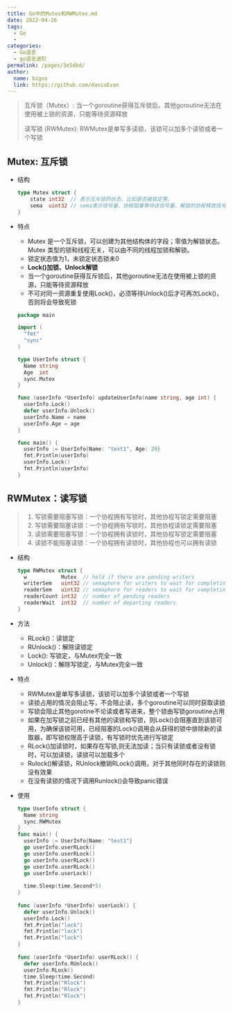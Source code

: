 ```yaml
---
title: Go中的Mutex和RWMutex.md
date: 2022-04-26
tags:
  - Go 
  - 
categories: 
  - Go语言
  - go语言进阶
permalink: /pages/3e5dbd/
author: 
  name: bigox
  link: https://github.com/daniuEvan
---
```


>互斥锁（Mutex）: 当一个goroutine获得互斥锁后，其他goroutine无法在使用被上锁的资源，只能等待资源释放
>
>读写锁 (RWMutex): RWMutex是单写多读锁，该锁可以加多个读锁或者一个写锁

## Mutex: 互斥锁

- 结构

  ```go
  type Mutex struct {
      state int32  // 表示互斥锁的状态，比如是否被锁定等。
      sema  uint32 // sema表示信号量，协程阻塞等待该信号量，解锁的协程释放信号量从而唤醒等待信号量的协程。
  }
  ```

- 特点

  - Mutex 是一个互斥锁，可以创建为其他结构体的字段；零值为解锁状态。Mutex 类型的锁和线程无关，可以由不同的线程加锁和解锁。
  - 锁定状态值为1，未锁定状态锁未0
  - **Lock()加锁、Unlock解锁**
  - 当一个goroutine获得互斥锁后，其他goroutine无法在使用被上锁的资源，只能等待资源释放
  - 不可对同一资源重复使用Lock()，必须等待Unlock()后才可再次Lock()，否则将会导致死锁

  ```go
  package main
  
  import (
  	"fmt"
  	"sync"
  )
  
  type UserInfo struct {
  	Name string
  	Age  int
  	sync.Mutex
  }
  
  func (userInfo *UserInfo) updateUserInfo(name string, age int) {
  	userInfo.Lock()
  	defer userInfo.Unlock()
  	userInfo.Name = name
  	userInfo.Age = age
  }
  
  func main() {
  	userInfo := UserInfo{Name: "text1", Age: 20}
  	fmt.Println(userInfo)
  	userInfo.Lock()
  	fmt.Println(userInfo)
  }
  
  ```

## RWMutex：读写锁

> 1. 写锁需要阻塞写锁：一个协程拥有写锁时，其他协程写锁定需要阻塞
> 2. 写锁需要阻塞读锁：一个协程拥有写锁时，其他协程读锁定需要阻塞
> 3. 读锁需要阻塞写锁：一个协程拥有读锁时，其他协程写锁定需要阻塞
> 4. 读锁不能阻塞读锁：一个协程拥有读锁时，其他协程也可以拥有读锁

- 结构

  ```go
  type RWMutex struct {
  	w           Mutex  // held if there are pending writers
  	writerSem   uint32 // semaphore for writers to wait for completing readers
  	readerSem   uint32 // semaphore for readers to wait for completing writers
  	readerCount int32  // number of pending readers
  	readerWait  int32  // number of departing readers
  }
  ```

- 方法

  - RLock()：读锁定
  - RUnlock()：解除读锁定
  - Lock(): 写锁定，与Mutex完全一致
  - Unlock()：解除写锁定，与Mutex完全一致
  
- 特点

  - RWMutex是单写多读锁，该锁可以加多个读锁或者一个写锁
  - 读锁占用的情况会阻止写，不会阻止读，多个goroutine可以同时获取读锁
  - 写锁会阻止其他gorotine不论读或者写进来，整个锁由写锁goroutine占用
  - 如果在加写锁之前已经有其他的读锁和写锁，则Lock()会阻塞直到该锁可用，为确保该锁可用，已经阻塞的Lock()调用会从获得的锁中排除新的读取器，即写锁权限高于读锁，有写锁时优先进行写锁定
  - RLock()加读锁时，如果存在写锁,则无法加读；当只有读锁或者没有锁时，可以加读锁，读锁可以加载多个
  - Rulock()解读锁，RUnlock撤销RLock()调用，对于其他同时存在的读锁则没有效果
  - 在没有读锁的情况下调用Runlock()会导致panic错误
  
- 使用

  ```go
  type UserInfo struct {
  	Name string
  	sync.RWMutex
  }
  func main() {
  	userInfo := UserInfo{Name: "test1"}
  	go userInfo.userRLock()
  	go userInfo.userRLock()
  	go userInfo.userRLock()
  	go userInfo.userRLock()
  	go userInfo.userLock()
   
  	time.Sleep(time.Second*5)
  }
   
  func (userInfo *UserInfo) userLock() {
  	defer userInfo.Unlock()
  	userInfo.Lock()
  	fmt.Println("lock")
  	fmt.Println("lock")
  	fmt.Println("lock")
  }
   
  func (userInfo *UserInfo) userRLock() {
  	defer userInfo.RUnlock()
  	userInfo.RLock()
  	time.Sleep(time.Second)
  	fmt.Println("Rlock")
  	fmt.Println("Rlock")
  	fmt.Println("Rlock")
  }
  
  
  
  ```

  